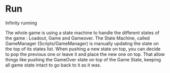 # Run
Infinity running


The whole game is using a state machine to handle the different states of the game : Loadout, Game and Gameover.
The State Machine, called GameManager (Scripts/GameManager) is manually updating the state on the top of its states list. When pushing a new state on top, you can decide to pop the previous one or leave it and place the new one on top.
That allow things like pushing the GameOver state on top of the Game State, keeping all game state intact to go back to it as it was.
